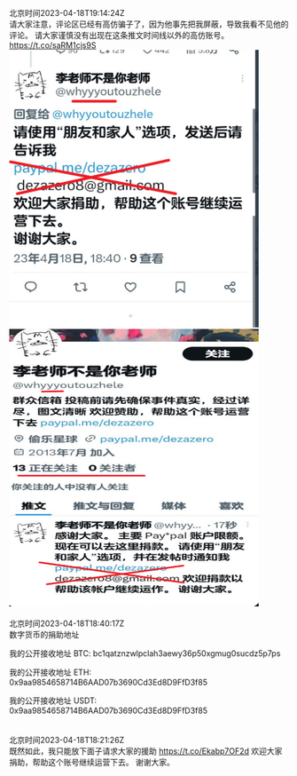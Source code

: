 北京时间2023-04-18T19:14:24Z<br>请大家注意，评论区已经有高仿骗子了，因为他事先把我屏蔽，导致我看不见他的评论。
请大家谨慎没有出现在这条推文时间线以外的高仿账号。 https://t.co/saRM1cjs9S<br><img src='/temp/image/2023/v-Month-4/1648283836030107653_0.jpg' width='450' height='500'><img src='/temp/image/2023/v-Month-4/1648283836030107653_1.jpg' width='450' height='500'><br><br>北京时间2023-04-18T18:40:17Z<br>数字货币的捐助地址

我的公开接收地址 BTC: bc1qatznzwlpclah3aewy36p50xgmug0sucdz5p7ps

我的公开接收地址 ETH: 0x9aa9854658714B6AAD07b3690Cd3Ed8D9FfD3f85

我的公开接收地址 USDT: 0x9aa9854658714B6AAD07b3690Cd3Ed8D9FfD3f85<br><br><br>北京时间2023-04-18T18:21:26Z<br>既然如此，我只能放下面子请求大家的援助
https://t.co/Ekabp7OF2d
欢迎大家捐助，帮助这个账号继续运营下去。
谢谢大家。<br><br><br>
